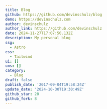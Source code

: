 ```yaml
---
title: Blog
github: https://github.com/devinschulz/blog
demo: https://devinschulz.com
author: devinschulz
author_link: https://github.com/devinschulz
date: 2024-11-27T17:07:50.132Z
description: My personal blog
ssg:
  - Astro
css:
  - Tailwind
ui: []
cms: []
category:
  - Blog
draft: false
publish_date: '2017-09-04T19:58:24Z'
update_date: '2024-10-30T19:30:49Z'
github_star: 20
github_fork: 8
---
```

